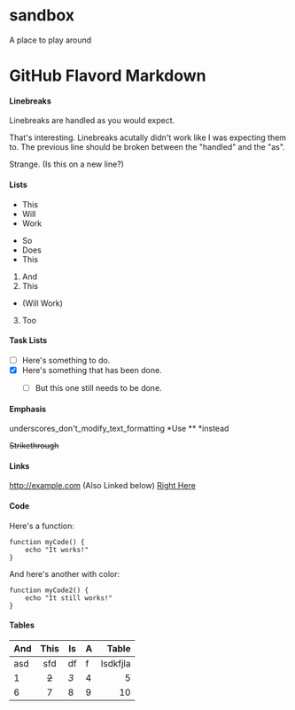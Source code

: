 # sandbox
A place to play around


# GitHub Flavord Markdown

#### Linebreaks

Linebreaks are handled
as you would expect.

That's interesting. Linebreaks acutally didn't work like I was expecting them to. The previous line should be broken between the "handled" and the "as".

Strange. (Is this on a new line?)


#### Lists
* This
* Will
* Work


- So
- Does
- This


1. And
2. This
  * (Will Work)
3. Too


#### Task Lists
- [ ] Here's something to do.
- [x] Here's something that has been done.
  - [ ] But this one still needs to be done.


#### Emphasis
underscores_don't_modify_text_formatting
*Use ** *instead

~~Strikethrough~~


#### Links
http://example.com (Also Linked below)
[Right Here](http://example.com)


#### Code
Here's a function:

    function myCode() {
        echo "It works!"
    }

And here's another with color:

```shell
function myCode2() {
    echo "It still works!"
}
```


#### Tables

| And   | This   |   Is |   A |   Table   |
|:----- |:------:| ---- | --- | ---------:|
|  asd  |  sfd   | df   | f   | lsdkfjla  |
| 1 | ~~2~~ | *3* | 4 | 5 |
| 6 | 7 | 8 | 9 | 10 |

